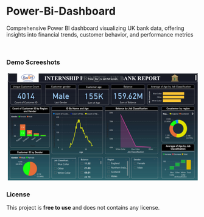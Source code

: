 # Power-Bi-Dashboard
Comprehensive Power BI dashboard visualizing UK bank data, offering insights into financial trends, customer behavior, and performance metrics

<br />

### Demo Screeshots

![Power Bi Dashboard](https://github.com/Deepsonar2004/Power-Bi-Dashboard-/blob/main/Preview.png)



### License

This project is **free to use** and does not contains any license.
